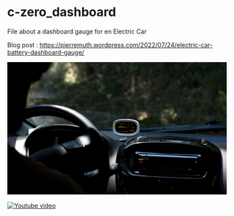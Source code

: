 # c-zero_dashboard
File about a dashboard gauge for en Electric Car

Blog post : https://pierremuth.wordpress.com/2022/07/24/electric-car-battery-dashboard-gauge/ 

![picture](image2.jpg)

[![Youtube video](https://img.youtube.com/vi/ng3ovxGFdM4/0.jpg)](https://www.youtube.com/watch?v=ng3ovxGFdM4)


